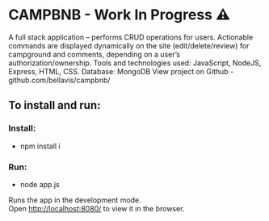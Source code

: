 # CAMPBNB - Work In Progress :warning:
A full stack application – performs CRUD operations for users. 
Actionable commands are displayed dynamically on the site (edit/delete/review) for campground and comments, depending 
on a user’s authorization/ownership.
Tools and technologies used: JavaScript, NodeJS, Express, HTML, CSS. Database: MongoDB
View project on Github - github.com/bellavis/campbnb/

## To install and run:
### Install:
* npm install i

### Run:
* node app.js

Runs the app in the development mode.<br />
Open [http://localhost:8080/](http://localhost:8080/) to view it in the browser.
